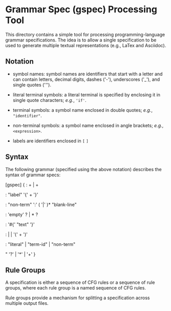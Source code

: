 # Grammar Spec (gspec) Processing Tool

This directory contains a simple tool for processing programming-language
grammar specifications.  The idea is to allow a single specification to
be used to generate multiple textual representations (e.g., LaTex and
Asciidoc).

## Notation

* symbol names: symbol names are identifiers that start with a letter
  and can contain letters, decimal digits, dashes ('-'), underscores ('_'),
  and single quotes (''').

* literal terminal symbols: a literal terminal is specified by enclosing
  it in single quote characters; *e.g.*, `'if'`.

* terminal symbols: a symbol name enclosed in double quotes;
  *e.g.*, `"identifier"`.

* non-terminal symbols: a symbol name enclosed in angle brackets;
  *e.g.*, `<expression>`.

* labels are identifiers enclosed in `[` `]`

## Syntax

The following grammar (specified using the above notation) describes the
syntax of grammar specs:

[gspec] {
  <spec>  : <rule-group>+
          | <rule>+

  <rule-group> : "label" '{' <rule>+ '}'

  <rule>  : "non-term" ':' <rhs> ( '|' <rhs> )* "blank-line"

  <rhs>   : 'empty' <comment>?
          | <item>* <comment>?

  <comment> : '#{' "text" '}'

  <item>  : <symbol>
          | <symbol> <repeat>
          | '(' <item>+ ')' <repeat>

  <symbol> : "literal"
           | "term-id"
           | "non-term"

  <repeat> " '?' | '*' | '+'
}

## Rule Groups

A specification is either a sequence of CFG rules or a sequence
of rule groups, where each rule group is a named sequence of
CFG rules.

Rule groups provide a mechanism for splitting a specification across
multiple output files.

